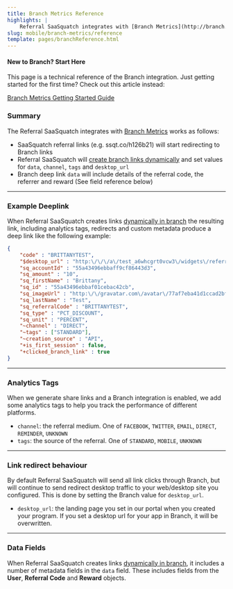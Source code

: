 ```yaml
---
title: Branch Metrics Reference
highlights: |
    Referral SaaSquatch integrates with [Branch Metrics](http://branch.io). This technical reference explains the specifics fields, features, API calls and functionality that is used in the integration.
slug: mobile/branch-metrics/reference
template: pages/branchReference.html
---
```




<div class="bs-callout bs-callout-warning">
  <h4>New to Branch? Start Here</h4>
  This page is a technical reference of the Branch integration. Just getting started for the first time? Check out this 
  article instead:
  
  [Branch Metrics Getting Started Guide](/mobile/branch-metrics)
</div>

### Summary

The Referral SaaSquatch integrates with [Branch Metrics](http://branch.io) works as follows:

 - SaaSquatch referral links (e.g. ssqt.co/h126b21) will start redirecting to Branch links
 - Referral SaaSquatch will [create branch links dynamically](https://dev.branch.io/references/http_api/#creating-a-deep-linking-url) and set values for `data`, `channel`, `tags` and `desktop_url`
 - Branch deep link `data` will include details of the referral code, the referrer and reward (See field reference below)


---


### Example Deeplink

When Referral SaaSquatch creates links [dynamically in branch](https://dev.branch.io/references/http_api/#creating-a-deep-linking-url) the resulting link, including analytics tags, redirects and
custom metadata produce a deep link like the following example:

```json
{
    "code" : "BRITTANYTEST",
	"$desktop_url" : "http:\/\/\/a\/test_a6whcgrt0vcw3\/widgets\/referral?code=BRITTANYTEST&referralMedium=DIRECT&referralSource=STANDARD",
	"sq_accountId" : "55a43496ebbaff9cf86443d3",
	"sq_amount" : "10",
	"sq_firstName" : "Brittany",
	"sq_id" : "55a43496ebbaf01cebac42cb",
	"sq_imageUrl" : "http:\/\/gravatar.com\/avatar\/77af7eba41d1ccad2bf2c13704637c25?d=mm",
	"sq_lastName" : "Test",
	"sq_referralCode" : "BRITTANYTEST",
	"sq_type" : "PCT_DISCOUNT",
	"sq_unit" : "PERCENT",
	"~channel" : "DIRECT",
	"~tags" : ["STANDARD"],
	"~creation_source" : "API",
	"+is_first_session" : false,
	"+clicked_branch_link" : true
}
```



---


### Analytics Tags

When we generate share links and a Branch integration is enabled, we add some analytics tags to help you track the performance of different platforms.

 - `channel`: the referral medium. One of `FACEBOOK`, `TWITTER`, `EMAIL`, `DIRECT`, `REMINDER`, `UNKNOWN`  
 - `tags`: the source of the referral. One of `STANDARD`, `MOBILE`, `UNKNOWN`  

----



### Link redirect behaviour

By default Referral SaaSquatch will send all link clicks through Branch, but will continue to send redirect desktop traffic to your web/desktop site you configured. This is done by 
setting the Branch value for `desktop_url`.

 - `desktop_url`: the landing page you set in our portal when you created your program. If you set a desktop url for your app in Branch, it will be overwritten.


---


  
### Data Fields

When Referral SaaSquatch creates links [dynamically in branch](https://dev.branch.io/references/http_api/#creating-a-deep-linking-url), it includes a number of metadata fields in the `data` field.
These includes fields from the **User**, **Referral Code** and **Reward** objects.
